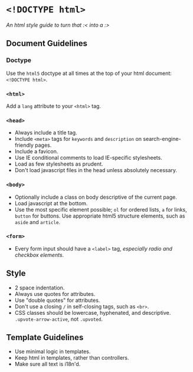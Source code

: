 `<!DOCTYPE html>`
=================

*An html style guide to turn that :&lt; into a :>*

## Document Guidelines

### Doctype

Use the `html5` doctype at all times at the top of your html document:
`<!DOCTYPE html>`.

### `<html>`

Add a `lang` attribute to your `<html>` tag.

### `<head>`

* Always include a title tag.
* Include `<meta>` tags for `keywords` and `description` on search-engine-friendly pages.
* Include a favicon.
* Use IE conditional comments to load IE-specific stylesheets.
* Load as few stylesheets as prudent.
* Don't load javascript files in the head unless absolutely necessary.

### `<body>`

* Optionally include a class on body descriptive of the current page.
* Load javascript at the bottom.
* Use the most specific element possible; `ol` for ordered lists, `a` for links, `button` for buttons.
  Use appropriate html5 structure elements, such as `aside` and `article`.

### `<form>`

* Every form input should have a `<label>` tag, *especially radio and checkbox elements*.

## Style

* 2 space indentation.
* Always use quotes for attributes.
* Use "double quotes" for attributes.
* Don't use a closing `/` in self-closing tags, such as `<br>`.
* CSS classes should be lowercase, hyphenated, and descriptive. `.upvote-arrow-active`, not `.upvoted`.

## Template Guidelines

* Use minimal logic in templates.
* Keep html in templates, rather than controllers.
* Make sure all text is i18n'd.
